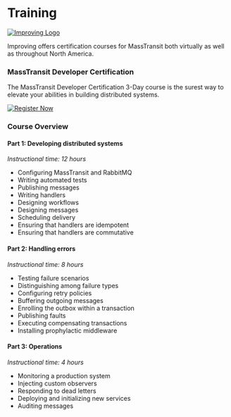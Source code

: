 # Training

[![Improving Logo](/improving-small.png)][2]

Improving offers certification courses for MassTransit both virtually as well as throughout North America.  

### MassTransit Developer Certification

The MassTransit Developer Certification 3-Day course is the surest way to elevate your abilities in building distributed systems.

[![Register Now](/register.png)][3]

### Course Overview

#### Part 1: Developing distributed systems
*Instructional time: 12 hours*

* Configuring MassTransit and RabbitMQ
* Writing automated tests
* Publishing messages
* Writing handlers
* Designing workflows
* Designing messages
* Scheduling delivery
* Ensuring that handlers are idempotent
* Ensuring that handlers are commutative

#### Part 2: Handling errors
*Instructional time: 8 hours*

* Testing failure scenarios
* Distinguishing among failure types
* Configuring retry policies
* Buffering outgoing messages
* Enrolling the outbox within a transaction
* Publishing faults
* Executing compensating transactions
* Installing prophylactic middleware

#### Part 3: Operations
*Instructional time: 4 hours*

* Monitoring a production system
* Injecting custom observers
* Responding to dead letters
* Deploying and initializing new services
* Auditing messages

[2]: https://improving.com
[3]: https://improving.com/training/class/mass-transit-certification-course